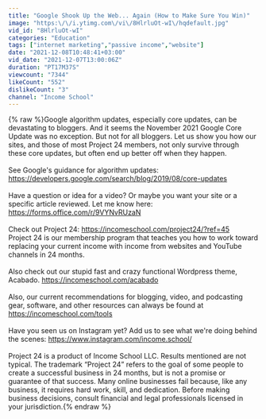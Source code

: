```yaml
---
title: "Google Shook Up the Web... Again (How to Make Sure You Win)"
image: "https:\/\/i.ytimg.com\/vi\/8HlrluOt-wI\/hqdefault.jpg"
vid_id: "8HlrluOt-wI"
categories: "Education"
tags: ["internet marketing","passive income","website"]
date: "2021-12-08T10:48:41+03:00"
vid_date: "2021-12-07T13:00:06Z"
duration: "PT17M37S"
viewcount: "7344"
likeCount: "552"
dislikeCount: "3"
channel: "Income School"
---
```

{% raw %}Google algorithm updates, especially core updates, can be devastating to bloggers.  And it seems the November 2021 Google Core Update was no exception.  But not for all bloggers.  Let us show you how our sites, and those of most Project 24 members, not only survive through these core updates, but often end up better off when they happen.<br /><br />See Google's guidance for algorithm updates: <a rel="nofollow" target="blank" href="https://developers.google.com/search/blog/2019/08/core-updates">https://developers.google.com/search/blog/2019/08/core-updates</a><br /><br />Have a question or idea for a video?  Or maybe you want your site or a specific article reviewed.  Let me know here: <a rel="nofollow" target="blank" href="https://forms.office.com/r/9VYNvRUzaN">https://forms.office.com/r/9VYNvRUzaN</a><br /><br />Check out Project 24: <a rel="nofollow" target="blank" href="https://incomeschool.com/project24/?ref=45">https://incomeschool.com/project24/?ref=45</a><br />Project 24 is our membership program that teaches you how to work toward replacing your current income with income from websites and YouTube channels in 24 months. <br /><br />Also check out our stupid fast and crazy functional Wordpress theme, Acabado.  <a rel="nofollow" target="blank" href="https://incomeschool.com/acabado">https://incomeschool.com/acabado</a><br /><br />Also, our current recommendations for blogging, video, and podcasting gear, software, and other resources can always be found at <a rel="nofollow" target="blank" href="https://incomeschool.com/tools">https://incomeschool.com/tools</a><br /><br />Have you seen us on Instagram yet? Add us to see what we're doing behind the scenes: <a rel="nofollow" target="blank" href="https://www.instagram.com/income.school/">https://www.instagram.com/income.school/</a><br /><br />Project 24 is a product of Income School LLC. Results mentioned are not typical. The trademark “Project 24” refers to the goal of some people to create a successful business in 24 months, but is not a promise or guarantee of that success.  Many online businesses fail because, like any business, it requires hard work, skill, and dedication. Before making business decisions, consult financial and legal professionals licensed in your jurisdiction.{% endraw %}
